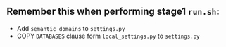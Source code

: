 Remember this when performing stage1 `run.sh`:
-----

* Add `semantic_domains` to `settings.py`
* COPY `DATABASES` clause form `local_settings.py` to `settings.py`
